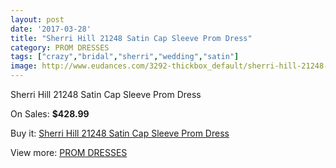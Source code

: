 ```yaml
---
layout: post
date: '2017-03-28'
title: "Sherri Hill 21248 Satin Cap Sleeve Prom Dress"
category: PROM DRESSES
tags: ["crazy","bridal","sherri","wedding","satin"]
image: http://www.eudances.com/3292-thickbox_default/sherri-hill-21248-satin-cap-sleeve-prom-dress.jpg
---
```

Sherri Hill 21248 Satin Cap Sleeve Prom Dress

On Sales: **$428.99**
<a href="https://www.eudances.com/en/prom-dresses/1125-sherri-hill-21248-satin-cap-sleeve-prom-dress.html"><amp-img layout="responsive" width="600" height="600" src="//www.eudances.com/3292-thickbox_default/sherri-hill-21248-satin-cap-sleeve-prom-dress.jpg" alt="Sherri Hill 21248 Satin Cap Sleeve Prom Dress 0" /></a>
<a href="https://www.eudances.com/en/prom-dresses/1125-sherri-hill-21248-satin-cap-sleeve-prom-dress.html"><amp-img layout="responsive" width="600" height="600" src="//www.eudances.com/3293-thickbox_default/sherri-hill-21248-satin-cap-sleeve-prom-dress.jpg" alt="Sherri Hill 21248 Satin Cap Sleeve Prom Dress 1" /></a>

Buy it: [Sherri Hill 21248 Satin Cap Sleeve Prom Dress](https://www.eudances.com/en/prom-dresses/1125-sherri-hill-21248-satin-cap-sleeve-prom-dress.html "Sherri Hill 21248 Satin Cap Sleeve Prom Dress")

View more: [PROM DRESSES](https://www.eudances.com/en/13-prom-dresses "PROM DRESSES")
